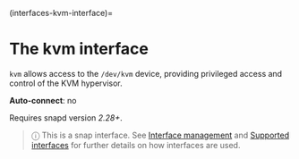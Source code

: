 (interfaces-kvm-interface)=
# The kvm interface

`kvm` allows access to the `/dev/kvm` device, providing privileged access and control of the KVM hypervisor.

**Auto-connect**: no

Requires snapd version _2.28+_.

> ⓘ  This is a snap interface. See [Interface management](/) and [Supported interfaces](/interfaces/index) for further details on how interfaces are used.


